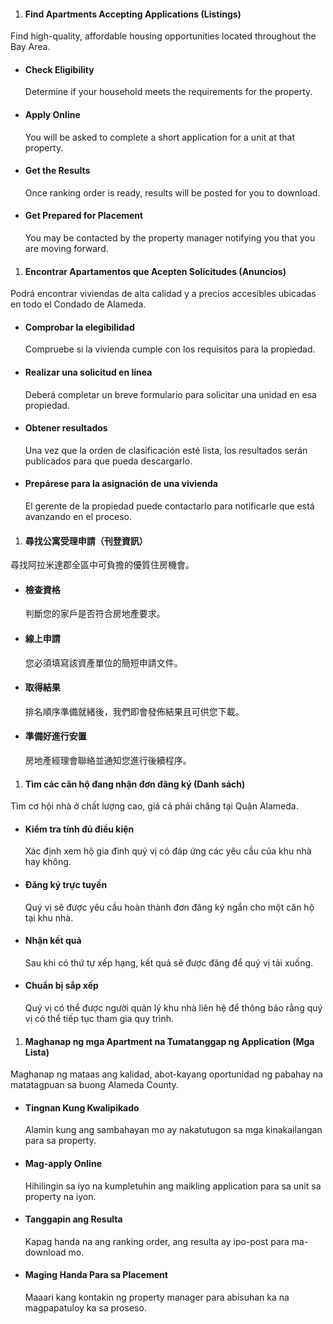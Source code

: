 <RenderIf language="default">

1. #### Find Apartments Accepting Applications (Listings)

Find high-quality, affordable housing opportunities located throughout the Bay Area.

- #### Check Eligibility

  Determine if your household meets the requirements for the property.

- #### Apply Online

  You will be asked to complete a short application for a unit at that property.

- #### Get the Results

  Once ranking order is ready, results will be posted for you to download.

- #### Get Prepared for Placement

  You may be contacted by the property manager notifying you that you are moving forward.

</RenderIf>

<RenderIf language="es">

1. #### Encontrar Apartamentos que Acepten Solicitudes (Anuncios)

Podrá encontrar viviendas de alta calidad y a precios accesibles ubicadas en todo el Condado de Alameda.

- #### Comprobar la elegibilidad

  Compruebe si la vivienda cumple con los requisitos para la propiedad.

- #### Realizar una solicitud en línea

  Deberá completar un breve formulario para solicitar una unidad en esa propiedad.

- #### Obtener resultados

  Una vez que la orden de clasificación esté lista, los resultados serán publicados para que pueda descargarlo.

- #### Prepárese para la asignación de una vivienda

  El gerente de la propiedad puede contactarlo para notificarle que está avanzando en el proceso.

</RenderIf>

<RenderIf language="zh">

1. #### 尋找公寓受理申請（刊登資訊）

尋找阿拉米達郡全區中可負擔的優質住房機會。

- #### 檢查資格

  判斷您的家戶是否符合房地產要求。

- #### 線上申請

  您必須填寫該資產單位的簡短申請文件。

- #### 取得結果

  排名順序準備就緒後，我們即會發佈結果且可供您下載。

- #### 準備好進行安置

  房地產經理會聯絡並通知您進行後續程序。

</RenderIf>

<RenderIf language="vi">

1. #### Tìm các căn hộ đang nhận đơn đăng ký (Danh sách)

Tìm cơ hội nhà ở chất lượng cao, giá cả phải chăng tại Quận Alameda.

- #### Kiểm tra tính đủ điều kiện

  Xác định xem hộ gia đình quý vị có đáp ứng các yêu cầu của khu nhà hay không.

- #### Đăng ký trực tuyến

  Quý vị sẽ được yêu cầu hoàn thành đơn đăng ký ngắn cho một căn hộ tại khu nhà.

- #### Nhận kết quả

  Sau khi có thứ tự xếp hạng, kết quả sẽ được đăng để quý vị tải xuống.

- #### Chuẩn bị sắp xếp

  Quý vị có thể được người quản lý khu nhà liên hệ để thông báo rằng quý vị có thể tiếp tục tham gia quy trình.

</RenderIf>

<RenderIf language="tl">

1. #### Maghanap ng mga Apartment na Tumatanggap ng Application (Mga Lista)

Maghanap ng mataas ang kalidad, abot-kayang oportunidad ng pabahay na matatagpuan sa buong Alameda County.

- #### Tingnan Kung Kwalipikado

  Alamin kung ang sambahayan mo ay nakatutugon sa mga kinakailangan para sa property.

- #### Mag-apply Online

  Hihilingin sa iyo na kumpletuhin ang maikling application para sa unit sa property na iyon.

- #### Tanggapin ang Resulta

  Kapag handa na ang ranking order, ang resulta ay ipo-post para ma-download mo.

- #### Maging Handa Para sa Placement

  Maaari kang kontakin ng property manager para abisuhan ka na magpapatuloy ka sa proseso.

</RenderIf>
